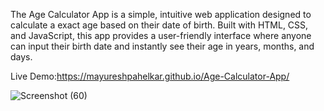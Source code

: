 The Age Calculator App is a simple, intuitive web application designed to calculate a  exact age based on their date of birth. Built with HTML, CSS, and JavaScript, this app provides a user-friendly interface where anyone can input their birth date and instantly see their age in years, months, and days.

Live Demo:https://mayureshpahelkar.github.io/Age-Calculator-App/

![Screenshot (60)](https://github.com/user-attachments/assets/8c932cd9-0916-47f3-b01a-f6cb8b8420b3)
